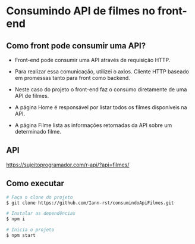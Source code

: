 # Consumindo API de filmes no front-end

## Como front pode consumir uma API?

- Front-end pode consumir uma API através de requisição HTTP.

- Para realizar essa comunicação, utilizei o axios. Cliente HTTP baseado em promessas tanto para front como backend.

- Neste caso do projeto o front-end faz o consumo diretamente de uma API de filmes.

- A página Home é responsável por listar todos os filmes disponíveis na API.

- A página Filme lista as informações retornadas da API sobre um determinado filme.


## API

https://sujeitoprogramador.com/r-api/?api=filmes/

## Como executar

```bash
# Faça o clone do projeto
$ git clone https://github.com/Iann-rst/consumindoApiFilmes.git

# Instalar as dependências
$ npm i

# Inicia o projeto
$ npm start
```


